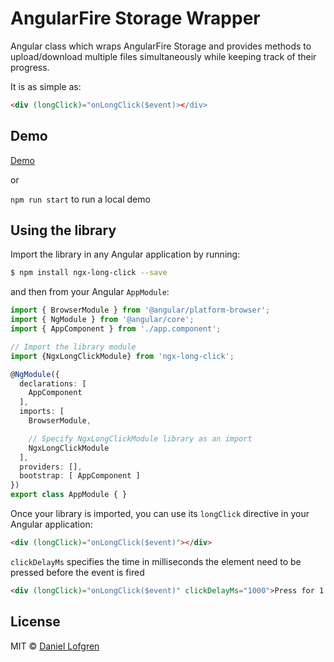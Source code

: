 # AngularFire Storage Wrapper

Angular class which wraps AngularFire Storage and provides methods to upload/download multiple files simultaneously while keeping track of their progress. 

It is as simple as:

```html
<div (longClick)="onLongClick($event)></div>
```

## Demo

[Demo](https://tylder.github.io/ngx-long-click/)

or 

`npm run start` to run a local demo

## Using the library

Import the library in any Angular application by running:

```bash
$ npm install ngx-long-click --save
```

and then from your Angular `AppModule`:

```typescript
import { BrowserModule } from '@angular/platform-browser';
import { NgModule } from '@angular/core';
import { AppComponent } from './app.component';

// Import the library module
import {NgxLongClickModule} from 'ngx-long-click';

@NgModule({
  declarations: [
    AppComponent
  ],
  imports: [
    BrowserModule,

    // Specify NgxLongClickModule library as an import
    NgxLongClickModule
  ],
  providers: [],
  bootstrap: [ AppComponent ]
})
export class AppModule { }
```

Once your library is imported, you can use its `longClick` directive in your Angular application:

```html
<div (longClick)="onLongClick($event)"></div>
```

`clickDelayMs` specifies the time in milliseconds the element need to be pressed before the event is fired 

```html
<div (longClick)="onLongClick($event)" clickDelayMs="1000">Press for 1 sec</div>
```

## License

MIT © [Daniel Lofgren](mailto:lofgrendaniel@hotmail.com)
